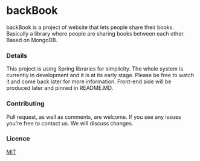 # backBook

backBook is a project of website that lets people share their books. Basically a library where people are sharing books between each other. Based on MongoDB.

### Details

This project is using Spring libraries for simplicity. The whole system is currently in development and it is at its early stage.
Please be free to watch it and come back later for more information. Front-end side will be produced later and pinned in README.MD.

### Contributing

Pull request, as well as comments, are welcome. If you see any issues you're free to contact us. We will discuss changes.

### Licence

[MIT](https://choosealicense.com/licenses/mit/)
